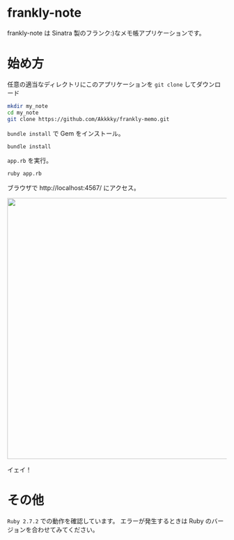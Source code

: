 # frankly-note
frankly-note は Sinatra 製のフランク:)なメモ帳アプリケーションです。

# 始め方
任意の適当なディレクトリにこのアプリケーションを `git clone` してダウンロード

```bash
mkdir my_note
cd my_note
git clone https://github.com/Akkkky/frankly-memo.git
```
`bundle install` で Gem をインストール。

```bash
bundle install
```
`app.rb` を実行。

```bash
ruby app.rb
```

ブラウザで http://localhost:4567/ にアクセス。

<img width="600px;" src="https://user-images.githubusercontent.com/6190966/104794311-1ae34d80-57ea-11eb-99bf-2650432468b4.png" />

イェイ！

# その他
`Ruby 2.7.2` での動作を確認しています。
エラーが発生するときは Ruby のバージョンを合わせてみてください。
